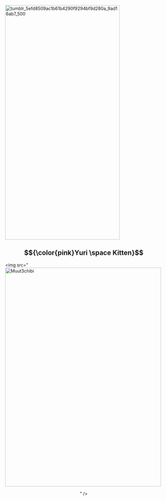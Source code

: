 <img width="367" height="750" alt="tumblr_5efd8509ac1b61b4290f9294bf9d280a_9ad16ab7_500" src="https://github.com/user-attachments/assets/2f0ddd62-261e-4e61-b4b0-d8907b3b74f9" />



## $${\color{pink}Yuri \space Kitten}$$

<img src="<img width="500" height="700" alt="Muut3chibi" src="https://github.com/user-attachments/assets/6c63a778-cc42-41d9-aa72-a0f84541dbbc" />
<div align="center">" />
</p>

